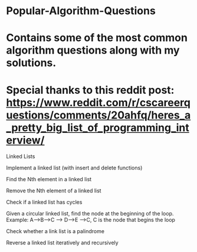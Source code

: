 # Popular-Algorithm-Questions
# Contains some of the most common algorithm questions along with my solutions.

# Special thanks to this reddit post: https://www.reddit.com/r/cscareerquestions/comments/20ahfq/heres_a_pretty_big_list_of_programming_interview/

Linked Lists

  Implement a linked list (with insert and delete functions)

  Find the Nth element in a linked list

  Remove the Nth element of a linked list

  Check if a linked list has cycles

  Given a circular linked list, find the node at the beginning of the loop. Example: A-->B-->C --> D-->E -->C, C is the node that begins the loop

  Check whether a link list is a palindrome

  Reverse a linked list iteratively and recursively
